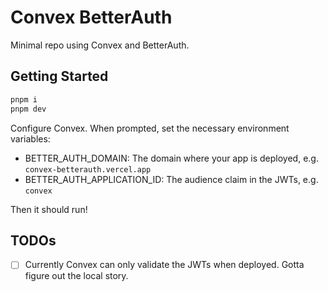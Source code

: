 # Convex BetterAuth

Minimal repo using Convex and BetterAuth.

## Getting Started

```sh
pnpm i
pnpm dev
```

Configure Convex. When prompted, set the necessary environment variables:

- BETTER_AUTH_DOMAIN: The domain where your app is deployed, e.g. `convex-betterauth.vercel.app`
- BETTER_AUTH_APPLICATION_ID: The audience claim in the JWTs, e.g. `convex`

Then it should run!

## TODOs

- [ ] Currently Convex can only validate the JWTs when deployed. Gotta figure out the local story.
